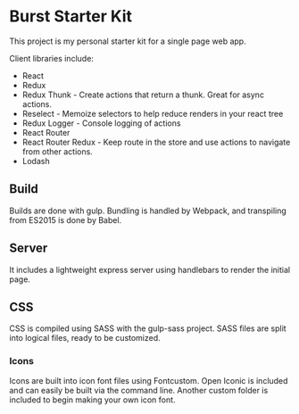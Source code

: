 # Burst Starter Kit
This project is my personal starter kit for a single page web app.

Client libraries include:
* React
* Redux
 * Redux Thunk - Create actions that return a thunk. Great for async actions.
 * Reselect - Memoize selectors to help reduce renders in your react tree
 * Redux Logger - Console logging of actions
* React Router
 * React Router Redux - Keep route in the store and use actions to navigate from other actions.
* Lodash


## Build
Builds are done with gulp. Bundling is handled by Webpack, and transpiling from ES2015 is done by Babel. 

## Server
It includes a lightweight express server using handlebars to render the initial page.

## CSS
CSS is compiled using SASS with the gulp-sass project. SASS files are split into logical files, ready to be customized. 

### Icons
Icons are built into icon font files using Fontcustom. Open Iconic is included and can easily be built via the command line. Another custom folder is included to begin making your own icon font.
